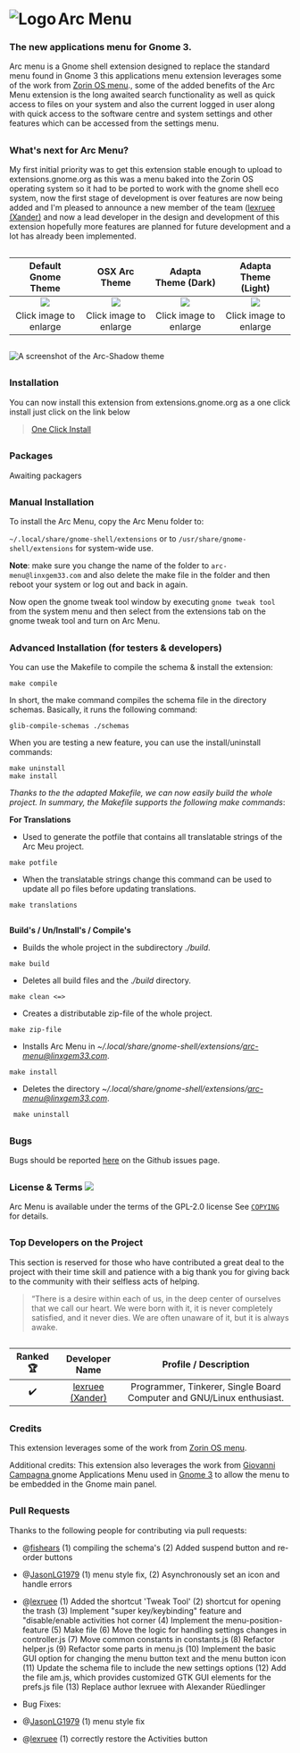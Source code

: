 <img src="https://github.com/LinxGem33/Arc-Menu/blob/master/screenshots/avatar.resized.png?raw=true" alt="Logo" align="left" /> Arc Menu
======

### The new applications menu for Gnome 3.

Arc menu is a Gnome shell extension designed to replace the standard menu found in Gnome 3 this applications menu extension leverages some of the work from [Zorin OS menu](https://zorinos.com/)., some of the added benefits of the Arc Menu extension is the long awaited search functionality as well as quick access to files on your system and also the current logged in user along with quick access to the software centre and system settings and other features which can be accessed from the settings menu.

##

### What's next for Arc Menu?

My first initial priority was to get this extension stable enough to upload to extensions.gnome.org as this was a menu baked into the Zorin OS operating system so it had to be ported to work with the gnome shell eco system, now the first stage of development is over features are now being added and I'm pleased to announce a new member of the team ([lexruee (Xander)](https://github.com/lexruee) and now a lead developer in the design and development of this extension hopefully more features are planned for future development and a lot has already been implemented.

##
|Default Gnome Theme|OSX Arc Theme|Adapta Theme (Dark)|Adapta Theme (Light)|
|:------:|:-----:|:-----:|:-----:|
|![](https://github.com/LinxGem33/Arc-Menu/blob/master/screenshots/arcm.png?raw=true)|![](https://github.com/LinxGem33/Arc-Menu/blob/master/screenshots/ma1.png?raw=true)|![](https://github.com/LinxGem33/Arc-Menu/blob/master/screenshots/ma2.png?raw=true)|![](https://github.com/LinxGem33/Arc-Menu/blob/master/screenshots/ma3.png?raw=true)|
|Click image to enlarge|Click image to enlarge|Click image to enlarge|Click image to enlarge|

##

![A screenshot of the Arc-Shadow theme](https://github.com/LinxGem33/Arc-Menu/blob/master/screenshots/tm.png?raw=true)

##

### Installation

You can now install this extension from extensions.gnome.org as a one click install just click on the link below
> [One Click Install](https://extensions.gnome.org/extension/1228/arc-menu/)

##
### Packages
Awaiting packagers

##
### Manual Installation

To install the Arc Menu, copy the Arc Menu folder to: 

`~/.local/share/gnome-shell/extensions` or to `/usr/share/gnome-shell/extensions` for system-wide use. 

**Note**: make sure you change the name of the folder to `arc-menu@linxgem33.com` and also delete the make file in the folder and then reboot your system or log out and back in again.

Now open the gnome tweak tool window by executing `gnome tweak tool` from the system menu and then select 
from the extensions tab on the gnome tweak tool and turn on Arc Menu.
##
### Advanced Installation (for testers & developers)

You can use the Makefile to compile the schema & install the extension:
```
make compile
```
In short, the make command compiles the schema file in the directory schemas. Basically, it runs the following command:
```
glib-compile-schemas ./schemas
```

When you are testing a new feature, you can use the install/uninstall commands:

```
make uninstall
make install
```

*Thanks to the the adapted Makefile, we can now easily build the whole project. In summary, the Makefile supports the following make commands*:

**For Translations**
 
 * Used to generate the potfile that contains all translatable strings of the Arc Meu project. 
 ```
 make potfile
 ```
 * When the translatable strings change this command can be used to update all po files before updating translations.
 ```
 make translations
 ```
 ##
 
 **Build's / Un/Install's / Compile's**
 
 * Builds the whole project in the subdirectory *./build*.
 ```
 make build 
 ```
 * Deletes all build files and the .*/build* directory.
 ```
 make clean <=> 
 ```
 * Creates a distributable zip-file of the whole project.
 ```
 make zip-file 
 ```
 * Installs Arc Menu in *~/.local/share/gnome-shell/extensions/arc-menu@linxgem33.com*.
 ```
 make install 
 ```
 * Deletes the directory *~/.local/share/gnome-shell/extensions/arc-menu@linxgem33.com*.
``` 
 make uninstall 
```
##
### Bugs
Bugs should be reported [here](https://github.com/LinxGem33/Arc-Menu/issues) on the Github issues page.

##
### License & Terms ![](https://github.com/LinxGem33/IP-Finder/blob/master/screens/Copyleft-16.png?raw=true)

Arc Menu is available under the terms of the GPL-2.0 license See [`COPYING`](https://github.com/LinxGem33/Arc-Menu/blob/master/COPYING) for details.

## 
### Top Developers on the Project

This section is reserved for those who have contributed a great deal to the project with their time skill and patience with a big thank you for giving back to the community with their selfless acts of helping.

> “There is a desire within each of us,
in the deep center of ourselves
that we call our heart.
We were born with it,
it is never completely satisfied,
and it never dies.
We are often unaware of it,
but it is always awake.
##
|Ranked :trophy:|Developer Name|Profile / Description|
|:-----:|:-----:|:-----:|
|:heavy_check_mark: |[lexruee (Xander)](https://github.com/lexruee)|Programmer, Tinkerer, Single Board Computer and GNU/Linux enthusiast.|

##

### Credits

This extension leverages some of the work from [Zorin OS menu](https://zorinos.com/).

Additional credits: This extension also leverages the work from [Giovanni Campagna ](https://git.gnome.org//browse/gnome-shell-extensions) gnome Applications Menu used in [Gnome 3](https://www.gnome.org/) to allow the menu to be embedded in the Gnome main panel.
##
### Pull Requests

Thanks to the following people for contributing via pull requests:
- @[fishears](https://github.com/fishears/Arc-Menu) (1) compiling the schema's (2) Added suspend button and re-order buttons
- @[JasonLG1979](https://github.com/JasonLG1979/Arc-Menu)  (1) menu style fix, (2) Asynchronously set an icon and handle errors
- @[lexruee](https://github.com/lexruee/Arc-Menu) (1) Added the shortcut 'Tweak Tool' (2) shortcut for opening the trash (3) Implement "super key/keybinding" feature and "disable/enable activities hot corner (4) Implement the menu-position-feature (5) Make file (6) Move the logic for handling settings changes in controller.js (7) Move common constants in constants.js (8) Refactor helper.js (9) Refactor some parts in menu.js (10) Implement the basic GUI option for changing the menu button text and the menu button icon (11) Update the schema file to include the new settings options (12) Add the file am.js, which provides customized GTK GUI elements for the prefs.js file (13) Replace author lexruee with Alexander Rüedlinger


- Bug Fixes: 

- @[JasonLG1979](https://github.com/JasonLG1979/Arc-Menu) (1) menu style fix
- @[lexruee](https://github.com/lexruee/Arc-Menu) (1) correctly restore the Activities button
